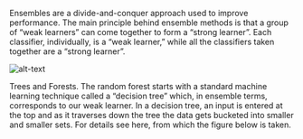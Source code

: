 Ensembles are a divide-and-conquer approach used to improve performance. 
The main principle behind ensemble methods is that a group of “weak learners” can 
come together to form a “strong learner”. Each classifier, individually, is a “weak learner,” 
while all the classifiers taken together are a “strong learner”.

![alt-text](http://cdn2.hubspot.net/hubfs/2575516/Imported_Blog_Media/skitch.png?t=1506992243557)

Trees and Forests. The random forest starts with a standard machine learning technique called a “decision tree” which, in ensemble terms, corresponds to our weak learner. In a decision tree, an input is entered at the top and as it traverses down the tree the data gets bucketed into smaller and smaller sets. For details see here, from which the figure below is taken.
